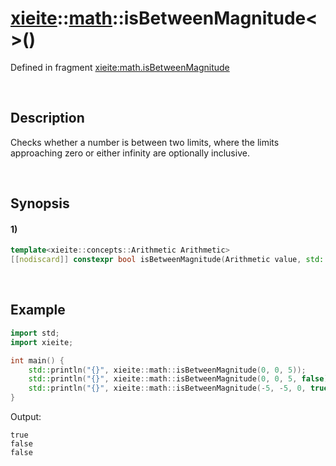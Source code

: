 # [xieite](../../xieite.md)\:\:[math](../../math.md)\:\:isBetweenMagnitude\<\>\(\)
Defined in fragment [xieite:math.isBetweenMagnitude](../../../src/math/is_between_magnitude.cpp)

&nbsp;

## Description
Checks whether a number is between two limits, where the limits approaching zero or either infinity are optionally inclusive.

&nbsp;

## Synopsis
#### 1)
```cpp
template<xieite::concepts::Arithmetic Arithmetic>
[[nodiscard]] constexpr bool isBetweenMagnitude(Arithmetic value, std::common_type_t<Arithmetic> limit1, std::common_type_t<Arithmetic> limit2, bool downInclusive = true, bool upInclusive = true) noexcept;
```

&nbsp;

## Example
```cpp
import std;
import xieite;

int main() {
    std::println("{}", xieite::math::isBetweenMagnitude(0, 0, 5));
    std::println("{}", xieite::math::isBetweenMagnitude(0, 0, 5, false));
    std::println("{}", xieite::math::isBetweenMagnitude(-5, -5, 0, true, false));
}
```
Output:
```
true
false
false
```
